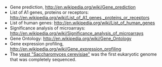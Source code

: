 


- Gene prediction, http://en.wikipedia.org/wiki/Gene_prediction
- List of A1 genes, proteins or receptors: http://en.wikipedia.org/wiki/List_of_A1_genes,_proteins_or_receptors
- List of human genes: http://en.wikipedia.org/wiki/List_of_human_genes
- Significance analysis of microarrays: http://en.wikipedia.org/wiki/Significance_analysis_of_microarrays
- Gene Ontology: http://en.wikipedia.org/wiki/Gene_Ontology
- Gene expression profiling, http://en.wikipedia.org/wiki/Gene_expression_profiling
- The [yeast "Saccharomyces cerevisiae"](https://secure.wikimedia.org/wikipedia/en/wiki/Saccharomyces_cerevisiae) was the first eukaryotic genome that was completely sequenced.

